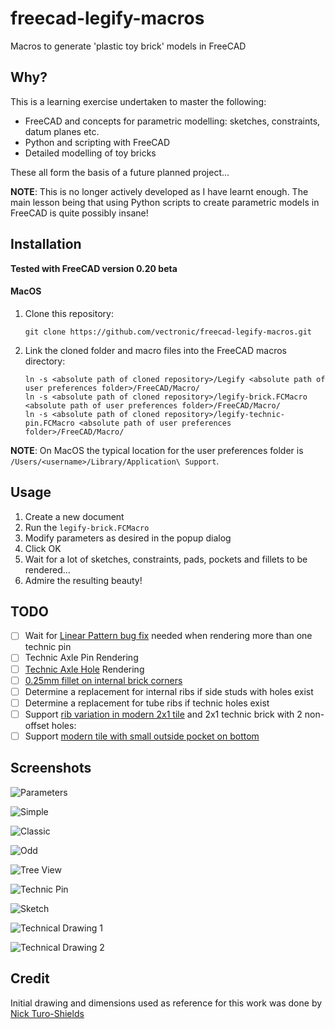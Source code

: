 # freecad-legify-macros

Macros to generate 'plastic toy brick' models in FreeCAD

## Why?

This is a learning exercise undertaken to master the following:

* FreeCAD and concepts for parametric modelling: sketches, constraints, datum planes etc.
* Python and scripting with FreeCAD
* Detailed modelling of toy bricks
 
These all form the basis of a future planned project...

**NOTE**: This is no longer actively developed as I have learnt enough. The main lesson being that using Python scripts
to create parametric models in FreeCAD is quite possibly insane! 

## Installation

**Tested with FreeCAD version 0.20 beta**

#### MacOS

1. Clone this repository: 

    `git clone https://github.com/vectronic/freecad-legify-macros.git`
    
1. Link the cloned folder and macro files into the FreeCAD macros directory:

       ln -s <absolute path of cloned repository>/Legify <absolute path of user preferences folder>/FreeCAD/Macro/
       ln -s <absolute path of cloned repository>/legify-brick.FCMacro <absolute path of user preferences folder>/FreeCAD/Macro/
       ln -s <absolute path of cloned repository>/legify-technic-pin.FCMacro <absolute path of user preferences folder>/FreeCAD/Macro/

**NOTE**: On MacOS the typical location for the user preferences folder is `/Users/<username>/Library/Application\ Support`.

## Usage

1. Create a new document
1. Run the `legify-brick.FCMacro`
1. Modify parameters as desired in the popup dialog 
1. Click OK
1. Wait for a lot of sketches, constraints, pads, pockets and fillets to be rendered...
1. Admire the resulting beauty! 

## TODO

- [ ] Wait for [Linear Pattern bug fix](https://tracker.freecad.org/view.php?id=4781) needed when rendering more than one technic pin
- [ ] Technic Axle Pin Rendering
- [ ] [Technic Axle Hole](https://i.pinimg.com/originals/91/c9/24/91c9241ec238fe0fef16d248e1bf4611.png) Rendering 
- [ ] [0.25mm fillet on internal brick corners](https://i.pinimg.com/originals/e7/77/9a/e7779aa3b08c93b24c257a69fdde89d9.png) 
- [ ] Determine a replacement for internal ribs if side studs with holes exist 
- [ ] Determine a replacement for tube ribs if technic holes exist
- [ ] Support [rib variation in modern 2x1 tile](https://i.pinimg.com/originals/b6/47/d5/b647d5eccf8aa9f3a6ea531c961c28ed.png) and 2x1 technic brick with 2 non-offset holes: 
- [ ] Support [modern tile with small outside pocket on bottom](https://i.pinimg.com/originals/b6/47/d5/b647d5eccf8aa9f3a6ea531c961c28ed.png) 

## Screenshots
![Parameters](images/parameters.png "Parameters")

![Simple](images/simple.png "Simple")

![Classic](images/classic.png "Classic")

![Odd](images/odd.png "Odd")

![Tree View](images/tree_view.png "Tree View")

![Technic Pin](images/technic_pin.png "Technic Pin")

![Sketch](images/sketch.png "Sketch")

![Technical Drawing 1](images/technical_drawing_1.png "Technical Drawing 1")

![Technical Drawing 2](images/technical_drawing_2.png "Technical Drawing 2")

## Credit

Initial drawing and dimensions used as reference for this work was done by [Nick Turo-Shields](https://grabcad.com/library/2x4-lego-brick-1)
